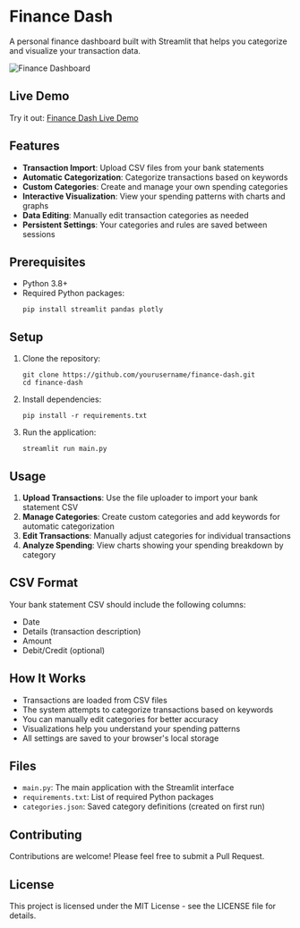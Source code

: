 # Finance Dash

A personal finance dashboard built with Streamlit that helps you categorize and visualize your transaction data.

![Finance Dashboard](https://example.com/finance-dash-screenshot.png)

## Live Demo

Try it out: [Finance Dash Live Demo](https://finance-dash.streamlit.app/)

## Features

- **Transaction Import**: Upload CSV files from your bank statements
- **Automatic Categorization**: Categorize transactions based on keywords
- **Custom Categories**: Create and manage your own spending categories
- **Interactive Visualization**: View your spending patterns with charts and graphs
- **Data Editing**: Manually edit transaction categories as needed
- **Persistent Settings**: Your categories and rules are saved between sessions

## Prerequisites

- Python 3.8+
- Required Python packages:
  ```
  pip install streamlit pandas plotly
  ```

## Setup

1. Clone the repository:

   ```
   git clone https://github.com/yourusername/finance-dash.git
   cd finance-dash
   ```

2. Install dependencies:

   ```
   pip install -r requirements.txt
   ```

3. Run the application:
   ```
   streamlit run main.py
   ```

## Usage

1. **Upload Transactions**: Use the file uploader to import your bank statement CSV
2. **Manage Categories**: Create custom categories and add keywords for automatic categorization
3. **Edit Transactions**: Manually adjust categories for individual transactions
4. **Analyze Spending**: View charts showing your spending breakdown by category

## CSV Format

Your bank statement CSV should include the following columns:

- Date
- Details (transaction description)
- Amount
- Debit/Credit (optional)

## How It Works

- Transactions are loaded from CSV files
- The system attempts to categorize transactions based on keywords
- You can manually edit categories for better accuracy
- Visualizations help you understand your spending patterns
- All settings are saved to your browser's local storage

## Files

- `main.py`: The main application with the Streamlit interface
- `requirements.txt`: List of required Python packages
- `categories.json`: Saved category definitions (created on first run)

## Contributing

Contributions are welcome! Please feel free to submit a Pull Request.

## License

This project is licensed under the MIT License - see the LICENSE file for details.

